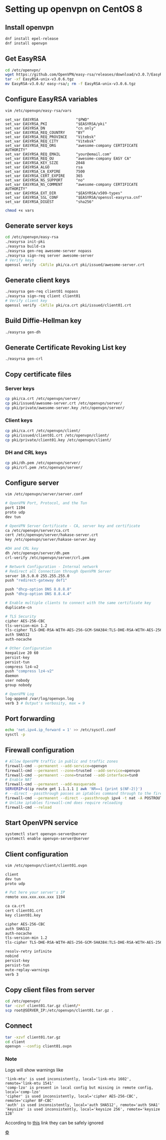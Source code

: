 # Setting up openvpn on CentOS 8

## Install openvpn

``` bash
dnf install epel-release
dnf install openvpn
```

## Get EasyRSA

``` bash
cd /etc/openvpn/
wget https://github.com/OpenVPN/easy-rsa/releases/download/v3.0.7/EasyRSA-unix-v3.0.6.tgz
tar -xf EasyRSA-unix-v3.0.6.tgz
mv EasyRSA-v3.0.6/ easy-rsa/; rm -f EasyRSA-unix-v3.0.6.tgz
```

## Configure EasyRSA variables

``` bash
vim /etc/openvpn/easy-rsa/vars
```

```
set_var EASYRSA                 "$PWD"
set_var EASYRSA_PKI             "$EASYRSA/pki"
set_var EASYRSA_DN              "cn_only"
set_var EASYRSA_REQ_COUNTRY     "BY"
set_var EASYRSA_REQ_PROVINCE    "Vitebsk"
set_var EASYRSA_REQ_CITY        "Vitebsk"
set_var EASYRSA_REQ_ORG         "awesome-company CERTIFICATE AUTHORITY"
set_var EASYRSA_REQ_EMAIL       "your@email.com"
set_var EASYRSA_REQ_OU          "awesome-company EASY CA"
set_var EASYRSA_KEY_SIZE        2048
set_var EASYRSA_ALGO            rsa
set_var EASYRSA_CA_EXPIRE       7500
set_var EASYRSA_CERT_EXPIRE     365
set_var EASYRSA_NS_SUPPORT      "no"
set_var EASYRSA_NS_COMMENT      "awesome-company CERTIFICATE AUTHORITY"
set_var EASYRSA_EXT_DIR         "$EASYRSA/x509-types"
set_var EASYRSA_SSL_CONF        "$EASYRSA/openssl-easyrsa.cnf"
set_var EASYRSA_DIGEST          "sha256"
```

``` bash
chmod +x vars
```

## Generate server keys

``` bash
cd /etc/openvpn/easy-rsa
./easyrsa init-pki
./easyrsa build-ca
./easyrsa gen-req awesome-server nopass
./easyrsa sign-req server awesome-server
# Verify keys
openssl verify -CAfile pki/ca.crt pki/issued/awesome-server.crt
```

## Generate client keys

``` bash
./easyrsa gen-req client01 nopass
./easyrsa sign-req client client01
# Verify client key
openssl verify -CAfile pki/ca.crt pki/issued/client01.crt
```

## Build Diffie-Hellman key

``` bash
./easyrsa gen-dh
```

## Generate Certificate Revoking List key

``` bash
./easyrsa gen-crl
```

## Copy certificate files

### Server keys
``` bash
cp pki/ca.crt /etc/openvpn/server/
cp pki/issued/awesome-server.crt /etc/openvpn/server/
cp pki/private/awesome-server.key /etc/openvpn/server/
```

### Client keys

``` bash
cp pki/ca.crt /etc/openvpn/client/
cp pki/issued/client01.crt /etc/openvpn/client/
cp pki/private/client01.key /etc/openvpn/client/
```
### DH and CRL keys

``` bash
cp pki/dh.pem /etc/openvpn/server/
cp pki/crl.pem /etc/openvpn/server/
```

## Configure server

``` bash
vim /etc/openvpn/server/server.conf
```

``` bash
# OpenVPN Port, Protocol, and the Tun
port 1194
proto udp
dev tun

# OpenVPN Server Certificate - CA, server key and certificate
ca /etc/openvpn/server/ca.crt
cert /etc/openvpn/server/hakase-server.crt
key /etc/openvpn/server/hakase-server.key

#DH and CRL key
dh /etc/openvpn/server/dh.pem
crl-verify /etc/openvpn/server/crl.pem

# Network Configuration - Internal network
# Redirect all Connection through OpenVPN Server
server 10.5.0.0 255.255.255.0
push "redirect-gateway def1" 

push "dhcp-option DNS 8.8.8.8"
push "dhcp-option DNS 8.8.4.4"

# Enable multiple clients to connect with the same certificate key
duplicate-cn

# TLS Security
cipher AES-256-CBC
tls-version-min 1.2
tls-cipher TLS-DHE-RSA-WITH-AES-256-GCM-SHA384:TLS-DHE-RSA-WITH-AES-256-CBC-SHA256:TLS-DHE-RSA-WITH-AES-128-GCM-SHA256:TLS-DHE-RSA-WITH-AES-128-CBC-SHA256
auth SHA512
auth-nocache

# Other Configuration
keepalive 20 60
persist-key
persist-tun
compress lz4-v2
push "compress lz4-v2"
daemon
user nobody
group nobody

# OpenVPN Log
log-append /var/log/openvpn.log
verb 3 # Output's verbosity, max = 9
```

## Port forwarding 

``` bash
echo 'net.ipv4.ip_forward = 1' >> /etc/sysctl.conf
sysctl -p
```

## Firewall configuration

``` bash
# Allow OpenVPN traffic in public and traffic zones
firewall-cmd --permanent --add-service=openvpn
firewall-cmd --permanent --zone=trusted --add-service=openvpn
firewall-cmd --permanent --zone=trusted --add-interface=tun0
# Enable NAT
firewall-cmd --permanent --add-masquerade
SERVERIP=$(ip route get 1.1.1.1 | awk 'NR==1 {print $(NF-2)}')
# --direct --passthrough passes an iptables command through to the firewall.
firewall-cmd --permanent --direct --passthrough ipv4 -t nat -A POSTROUTING -s  10.5.0.0/24 -o $SERVERIP -j MASQUERADE
# Unlike iptables firewall-cmd does require reloading
firewall-cmd --reload
```

## Start OpenVPN service

``` bash
systemctl start openvpn-server@server
systemctl enable openvpn-server@server
```

## Client configuration

``` bash
vim /etc/openvpn/client/client01.ovpn
```

``` bash
client
dev tun
proto udp

# Put here your server's IP
remote xxx.xxx.xxx.xxx 1194

ca ca.crt
cert client01.crt
key client01.key

cipher AES-256-CBC
auth SHA512
auth-nocache
tls-version-min 1.2
tls-cipher TLS-DHE-RSA-WITH-AES-256-GCM-SHA384:TLS-DHE-RSA-WITH-AES-256-CBC-SHA256:TLS-DHE-RSA-WITH-AES-128-GCM-SHA256:TLS-DHE-RSA-WITH-AES-128-CBC-SHA256

resolv-retry infinite
nobind
persist-key
persist-tun
mute-replay-warnings
verb 3 
```

## Copy client files from server

``` bash
cd /etc/openvpn/
tar -czvf client01.tar.gz client/*
scp root@SERVER_IP:/etc/openvpn/client01.tar.gz .
```

## Connect

``` bash
tar -xzvf client01.tar.gz
cd client
openvpn --config client01.ovpn
```

### Note

Logs will show warnings like 

```
'link-mtu' is used inconsistently, local='link-mtu 1602', remote='link-mtu 1541'
'comp-lzo' is present in local config but missing in remote config, local='comp-lzo'
'cipher' is used inconsistently, local='cipher AES-256-CBC', remote='cipher BF-CBC'
'auth' is used inconsistently, local='auth SHA512', remote='auth SHA1'
'keysize' is used inconsistently, local='keysize 256', remote='keysize 128'

```
According to [this](https://forums.openvpn.net/viewtopic.php?t=26061) link they can be safely ignored

[©](https://www.howtoforge.com/tutorial/how-to-install-openvpn-server-and-client-with-easy-rsa-3-on-centos-8/)